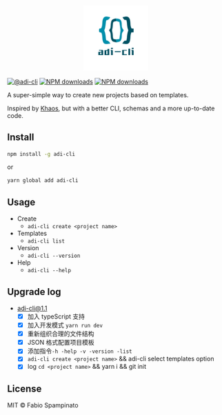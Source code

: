 <!--
 * @Author: ADI
 * @Date: 2020-12-30 18:10:07
 * @LastEditors: ADI
 * @LastEditTime: 2021-01-22 09:15:46
-->
<p align="center">
  <img src="public/images/logo.png" width=150 alt="Logo">
</p>

[![@adi-cli](https://img.shields.io/npm/v/adi-cli.svg?style=flat-square)](https://www.npmjs.com/package/adi-cli) [![NPM downloads](https://img.shields.io/npm/dm/adi-cli?style=flat-square)](https://www.npmjs.com/package/adi-cli) [![NPM downloads](https://img.shields.io/npm/dt/adi-cli?style=flat-square)](https://www.npmjs.com/package/adi-cli)

A super-simple way to create new projects based on templates.

Inspired by [Khaos](https://github.com/segmentio/khaos), but with a better CLI, schemas and a more up-to-date code.

## Install

```sh
npm install -g adi-cli
```

or

```sh
yarn global add adi-cli
```

## Usage

- Create
  - `adi-cli create <project name>`
- Templates
  - `adi-cli list`
- Version
  - `adi-cli --version`
- Help
  - `adi-cli --help`

## Upgrade log

- adi-cli@1.1
  - [x] 加入 typeScript 支持
  - [x] 加入开发模式 `yarn run dev`
  - [x] 重新组织合理的文件结构
  - [x] JSON 格式配置项目模板
  - [x] 添加指令`-h -help -v -version -list`
  - [x] `adi-cli create <project name>` && adi-cli select templates option
  - [x] log `cd <project name>` && yarn i && git init

## License

MIT © Fabio Spampinato
